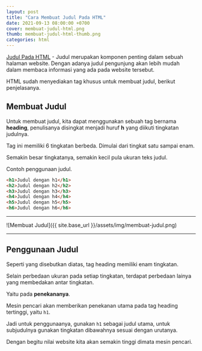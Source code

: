 ```yaml
---
layout: post
title: "Cara Membuat Judul Pada HTML"
date: 2021-09-13 08:00:00 +0700
cover: membuat-judul-html.png
thumb: membuat-judul-html-thumb.png
categories: html
---
```


[Judul Pada HTML](http://localhost:4000/membuat-judul-html) - Judul merupakan komponen penting dalam sebuah halaman website. Dengan adanya judul pengunjung akan lebih mudah dalam membaca informasi yang ada pada website tersebut.

HTML sudah menyediakan tag khusus untuk membuat judul, berikut penjelasanya.

## Membuat Judul

Untuk membuat judul, kita dapat menggunakan sebuah tag bernama __heading__, penulisanya disingkat menjadi huruf __h__ yang diikuti tingkatan judulnya.

Tag ini memiliki 6 tingkatan berbeda. Dimulai dari tingkat satu sampai enam.

Semakin besar tingkatanya, semakin kecil pula ukuran teks judul.

Contoh penggunaan judul.

```html
<h1>Judul dengan h1</h1>
<h2>Judul dengan h2</h2>
<h3>Judul dengan h3</h3>
<h4>Judul dengan h4</h4>
<h5>Judul dengan h5</h5>
<h6>Judul dengan h6</h6>
```

***

![Membuat Judul]({{ site.base_url }}/assets/img/membuat-judul.png)

***

## Penggunaan Judul

Seperti yang disebutkan diatas, tag heading memiliki enam tingkatan.

Selain perbedaan ukuran pada setiap tingkatan, terdapat perbedaan lainya yang membedakan antar tingkatan.

Yaitu pada __penekananya__.

Mesin pencari akan memberikan penekanan utama pada tag heading tertinggi, yaitu `h1`.

Jadi untuk penggunaanya, gunakan `h1` sebagai judul utama, untuk subjudulnya gunakan tingkatan dibawahnya sesuai dengan urutanya.

Dengan begitu nilai website kita akan semakin tinggi dimata mesin pencari.